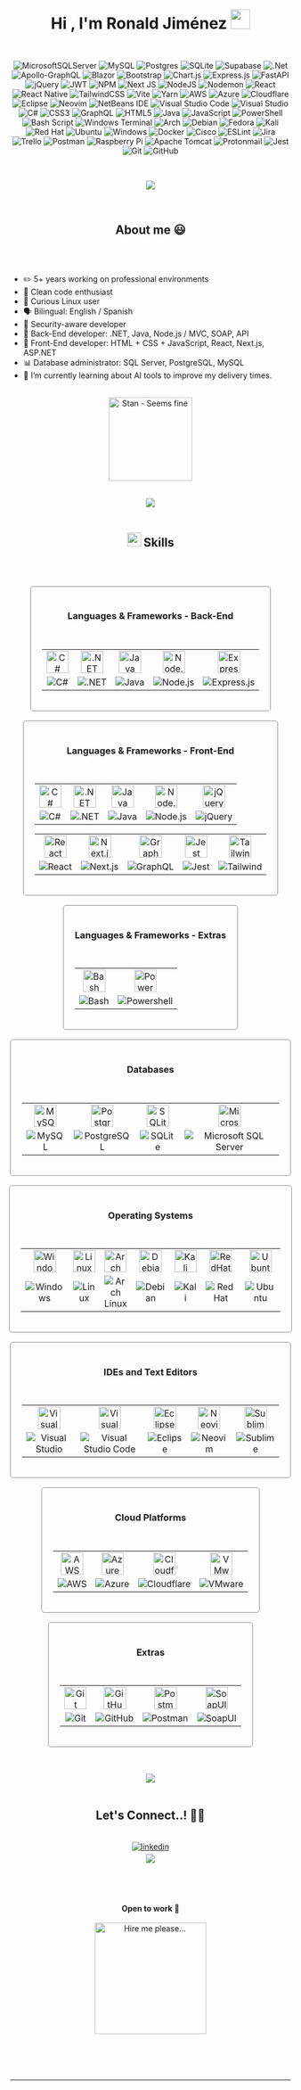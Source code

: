 <h1 align="center"><b>Hi , I'm Ronald Jiménez </b><img src="https://media.giphy.com/media/hvRJCLFzcasrR4ia7z/giphy.gif" width="35"></h1>

<br>

<div align='center'>

![MicrosoftSQLServer](https://img.shields.io/badge/Microsoft%20SQL%20Server-CC2927?style=for-the-badge&logo=microsoft%20sql%20server&logoColor=white)
![MySQL](https://img.shields.io/badge/mysql-4479A1.svg?style=for-the-badge&logo=mysql&logoColor=white)
![Postgres](https://img.shields.io/badge/postgres-%23316192.svg?style=for-the-badge&logo=postgresql&logoColor=white)
![SQLite](https://img.shields.io/badge/sqlite-%2307405e.svg?style=for-the-badge&logo=sqlite&logoColor=white)
![Supabase](https://img.shields.io/badge/Supabase-3ECF8E?style=for-the-badge&logo=supabase&logoColor=white)
![.Net](https://img.shields.io/badge/.NET-5C2D91?style=for-the-badge&logo=.net&logoColor=white)
![Apollo-GraphQL](https://img.shields.io/badge/-ApolloGraphQL-311C87?style=for-the-badge&logo=apollo-graphql)
![Blazor](https://img.shields.io/badge/blazor-%235C2D91.svg?style=for-the-badge&logo=blazor&logoColor=white)
![Bootstrap](https://img.shields.io/badge/bootstrap-%238511FA.svg?style=for-the-badge&logo=bootstrap&logoColor=white)
![Chart.js](https://img.shields.io/badge/chart.js-F5788D.svg?style=for-the-badge&logo=chart.js&logoColor=white)
![Express.js](https://img.shields.io/badge/express.js-%23404d59.svg?style=for-the-badge&logo=express&logoColor=%2361DAFB)
![FastAPI](https://img.shields.io/badge/FastAPI-005571?style=for-the-badge&logo=fastapi)
![jQuery](https://img.shields.io/badge/jquery-%230769AD.svg?style=for-the-badge&logo=jquery&logoColor=white)
![JWT](https://img.shields.io/badge/JWT-black?style=for-the-badge&logo=JSON%20web%20tokens)
![NPM](https://img.shields.io/badge/NPM-%23CB3837.svg?style=for-the-badge&logo=npm&logoColor=white)
![Next JS](https://img.shields.io/badge/Next-black?style=for-the-badge&logo=next.js&logoColor=white)
![NodeJS](https://img.shields.io/badge/node.js-6DA55F?style=for-the-badge&logo=node.js&logoColor=white)
![Nodemon](https://img.shields.io/badge/NODEMON-%23323330.svg?style=for-the-badge&logo=nodemon&logoColor=%BBDEAD)
![React](https://img.shields.io/badge/react-%2320232a.svg?style=for-the-badge&logo=react&logoColor=%2361DAFB)
![React Native](https://img.shields.io/badge/react_native-%2320232a.svg?style=for-the-badge&logo=react&logoColor=%2361DAFB)
![TailwindCSS](https://img.shields.io/badge/tailwindcss-%2338B2AC.svg?style=for-the-badge&logo=tailwind-css&logoColor=white)
![Vite](https://img.shields.io/badge/vite-%23646CFF.svg?style=for-the-badge&logo=vite&logoColor=white)
![Yarn](https://img.shields.io/badge/yarn-%232C8EBB.svg?style=for-the-badge&logo=yarn&logoColor=white)
![AWS](https://img.shields.io/badge/AWS-%23FF9900.svg?style=for-the-badge&logo=amazon-aws&logoColor=white)
![Azure](https://img.shields.io/badge/azure-%230072C6.svg?style=for-the-badge&logo=microsoftazure&logoColor=white)
![Cloudflare](https://img.shields.io/badge/Cloudflare-F38020?style=for-the-badge&logo=Cloudflare&logoColor=white)
![Eclipse](https://img.shields.io/badge/Eclipse-FE7A16.svg?style=for-the-badge&logo=Eclipse&logoColor=white)
![Neovim](https://img.shields.io/badge/NeoVim-%2357A143.svg?&style=for-the-badge&logo=neovim&logoColor=white)
![NetBeans IDE](https://img.shields.io/badge/NetBeansIDE-1B6AC6.svg?style=for-the-badge&logo=apache-netbeans-ide&logoColor=white)
![Visual Studio Code](https://img.shields.io/badge/Visual%20Studio%20Code-0078d7.svg?style=for-the-badge&logo=visual-studio-code&logoColor=white)
![Visual Studio](https://img.shields.io/badge/Visual%20Studio-5C2D91.svg?style=for-the-badge&logo=visual-studio&logoColor=white)
![C#](https://img.shields.io/badge/c%23-%23239120.svg?style=for-the-badge&logo=csharp&logoColor=white)
![CSS3](https://img.shields.io/badge/css3-%231572B6.svg?style=for-the-badge&logo=css3&logoColor=white)
![GraphQL](https://img.shields.io/badge/-GraphQL-E10098?style=for-the-badge&logo=graphql&logoColor=white)
![HTML5](https://img.shields.io/badge/html5-%23E34F26.svg?style=for-the-badge&logo=html5&logoColor=white)
![Java](https://img.shields.io/badge/java-%23ED8B00.svg?style=for-the-badge&logo=openjdk&logoColor=white)
![JavaScript](https://img.shields.io/badge/javascript-%23323330.svg?style=for-the-badge&logo=javascript&logoColor=%23F7DF1E)
![PowerShell](https://img.shields.io/badge/PowerShell-%235391FE.svg?style=for-the-badge&logo=powershell&logoColor=white)
![Bash Script](https://img.shields.io/badge/bash_script-%23121011.svg?style=for-the-badge&logo=gnu-bash&logoColor=white)
![Windows Terminal](https://img.shields.io/badge/Windows%20Terminal-%234D4D4D.svg?style=for-the-badge&logo=windows-terminal&logoColor=white)
![Arch](https://img.shields.io/badge/Arch%20Linux-1793D1?logo=arch-linux&logoColor=fff&style=for-the-badge)
![Debian](https://img.shields.io/badge/Debian-D70A53?style=for-the-badge&logo=debian&logoColor=white)
![Fedora](https://img.shields.io/badge/Fedora-294172?style=for-the-badge&logo=fedora&logoColor=white)
![Kali](https://img.shields.io/badge/Kali-268BEE?style=for-the-badge&logo=kalilinux&logoColor=white)
![Red Hat](https://img.shields.io/badge/Red%20Hat-EE0000?style=for-the-badge&logo=redhat&logoColor=white)
![Ubuntu](https://img.shields.io/badge/Ubuntu-E95420?style=for-the-badge&logo=ubuntu&logoColor=white)
![Windows](https://img.shields.io/badge/Windows-0078D6?style=for-the-badge&logo=windows&logoColor=white)
![Docker](https://img.shields.io/badge/docker-%230db7ed.svg?style=for-the-badge&logo=docker&logoColor=white)
![Cisco](https://img.shields.io/badge/cisco-%23049fd9.svg?style=for-the-badge&logo=cisco&logoColor=black)
![ESLint](https://img.shields.io/badge/ESLint-4B3263?style=for-the-badge&logo=eslint&logoColor=white)
![Jira](https://img.shields.io/badge/jira-%230A0FFF.svg?style=for-the-badge&logo=jira&logoColor=white)
![Trello](https://img.shields.io/badge/Trello-%23026AA7.svg?style=for-the-badge&logo=Trello&logoColor=white)
![Postman](https://img.shields.io/badge/Postman-FF6C37?style=for-the-badge&logo=postman&logoColor=white)
![Raspberry Pi](https://img.shields.io/badge/-Raspberry_Pi-C51A4A?style=for-the-badge&logo=Raspberry-Pi)
![Apache Tomcat](https://img.shields.io/badge/apache%20tomcat-%23F8DC75.svg?style=for-the-badge&logo=apache-tomcat&logoColor=black)
![Protonmail](https://img.shields.io/badge/ProtonMail-8B89CC?style=for-the-badge&logo=protonmail&logoColor=white)
![Jest](https://img.shields.io/badge/-jest-%23C21325?style=for-the-badge&logo=jest&logoColor=white)
![Git](https://img.shields.io/badge/git-%23F05033.svg?style=for-the-badge&logo=git&logoColor=white)
![GitHub](https://img.shields.io/badge/github-%23121011.svg?style=for-the-badge&logo=github&logoColor=white)

<br>
<!--  -->
<p align="center">
  <a href="https://github.com/DenverCoder1/readme-typing-svg"><img src="https://readme-typing-svg.herokuapp.com?font=Time+New+Roman&color=cyan&size=25&center=true&vCenter=true&width=600&height=100&duration=1000&pause=1200&lines=Experienced+Software+Developer..★;Front-End+and+Back-End+Developer;Bilingual+English/Spanish;I+use+Arch+btw...;Database+Administrator;Active+Learner/Researcher;Passionate+to+learn+new+stuff;Love+Self-Training"></a>
</p>

<br>

<div align='center'>
    <h2>
        <b>About me 😃</b> 
    </h2>
<br>

<br>

<div align='left'>
  
-   ✏️ 5+ years working on professional environments
-   🔨 Clean code enthusiast
-   🐧 Curious Linux user
-   🗣️ Bilingual: English / Spanish
-   🔐 Security-aware developer
-   🌚 Back-End developer: .NET, Java, Node.js / MVC, SOAP, API
-   🌝 Front-End developer: HTML + CSS + JavaScript, React, Next.js, ASP.NET
-   📊 Database administrator: SQL Server, PostgreSQL, MySQL
-   🌱 I’m currently learning about AI tools to improve my delivery times.

<br>

<div align='center'>

<img src="https://media0.giphy.com/media/v1.Y2lkPTc5MGI3NjExNzl3OHY3bWJha3A0OHloOXMxYmV6aG1qdW8xYWRqODBldmRnenQzNSZlcD12MV9pbnRlcm5hbF9naWZfYnlfaWQmY3Q9cw/kGEGuvnC9NFbuYX9pC/giphy.gif" alt="Stan - Seems fine" width="150" />

<br>
<br>

<div align='center'>

<img src="https://user-images.githubusercontent.com/73097560/115834477-dbab4500-a447-11eb-908a-139a6edaec5c.gif"><br><br>

</div>

<div align='center'>
    <h2>
        <b><img src="https://media2.giphy.com/media/QssGEmpkyEOhBCb7e1/giphy.gif?cid=ecf05e47a0n3gi1bfqntqmob8g9aid1oyj2wr3ds3mg700bl&rid=giphy.gif" width ="25"><b> Skills</b></b> 
    </h2>
<br>

<br>

<p align="center">

<div align='center' style="display: flex;flex-direction:column;justify-content: center;align-items: center;">
    <div style="display: inline-block;padding:20px;text-align:center;border:1px solid rgb(141, 141, 141);border-radius: 5px;">
        <h3 style="align-text: center;">Languages & Frameworks - Back-End</h3>
        <br>
        <table>
            <tr align='center' style="text-align: center;border: none;">
                <td style="border: none;">
                    <img src="https://skillicons.dev/icons?i=cs" alt="C#" width="40" height="40" />
                </td>
                <td style="border: none;">
                    <img src="https://skillicons.dev/icons?i=dotnet" alt=".NET" width="40" height="40" />
                </td>
                <td style="border: none;">
                    <img src="https://skillicons.dev/icons?i=java" alt="Java" width="40" height="40" />
                </td>
                <td style="border: none;">
                    <img src="https://skillicons.dev/icons?i=nodejs" alt="Node.js" width="40" height="40" />
                </td>
                <td style="border: none;">
                    <img src="https://skillicons.dev/icons?i=express" alt="Express.js" width="40" height="40" />
                </td>
            </tr>
            <tr align='center' style="text-align: center;border: none;background-color: unset;">
                <td style="border: none;">
                    <img src="https://img.shields.io/badge/C%23-blue" alt="C#" />
                </td>
                <td style="border: none;">
                    <img src="https://img.shields.io/badge/.NET-blue" alt=".NET" />
                </td>
                <td style="border: none;">
                    <img src="https://img.shields.io/badge/Java-blue" alt="Java" />
                </td>
                <td style="border: none;">
                    <img src="https://img.shields.io/badge/Node.js-blue" alt="Node.js" />
                </td>
                <td style="border: none;">
                    <img src="https://img.shields.io/badge/Express.js-blue" alt="Express.js" />
                </td>
            </tr>
        </table>
    </div>
    <br>
    <div style="display: inline-block;padding:20px;text-align:center;border:1px solid rgb(141, 141, 141);border-radius: 5px;">
        <h3 style="align-text: center;">Languages & Frameworks - Front-End</h3>
        <br>
        <table>
            <tr align='center' style="text-align: center;border: none;">
                <td style="border: none;">
                    <img src="https://skillicons.dev/icons?i=js" alt="C#" width="40" height="40" />
                </td>
                <td style="border: none;">
                    <img src="https://skillicons.dev/icons?i=html" alt=".NET" width="40" height="40" />
                </td>
                <td style="border: none;">
                    <img src="https://skillicons.dev/icons?i=css" alt="Java" width="40" height="40" />
                </td>
                <td style="border: none;">
                    <img src="https://skillicons.dev/icons?i=bootstrap" alt="Node.js" width="40" height="40" />
                </td>
                <td style="border: none;">
                    <img src="https://skillicons.dev/icons?i=jquery" alt="jQuery" width="40" height="40" />
                </td>
            </tr>
            <tr align='center' style="text-align: center;border: none;background-color: unset;">
                <td style="border: none;">
                    <img src="https://img.shields.io/badge/JavaScript-blue" alt="C#" />
                </td>
                <td style="border: none;">
                    <img src="https://img.shields.io/badge/HTML-blue" alt=".NET" />
                </td>
                <td style="border: none;">
                    <img src="https://img.shields.io/badge/CSS-blue" alt="Java" />
                </td>
                <td style="border: none;">
                    <img src="https://img.shields.io/badge/Bootstrap-blue" alt="Node.js" />
                </td>
                <td style="border: none;">
                    <img src="https://img.shields.io/badge/jQuery-blue" alt="jQuery" />
                </td>
            </tr>
        </table>
        <table>
            <tr align='center' style="text-align: center;border: none;">
                <td style="border: none;">
                    <img src="https://skillicons.dev/icons?i=react" alt="React" width="40" height="40" />
                </td>
                <td style="border: none;">
                    <img src="https://skillicons.dev/icons?i=nextjs" alt="Next.js" width="40" height="40" />
                </td>
                <td style="border: none;">
                    <img src="https://skillicons.dev/icons?i=graphql" alt="GraphQL" width="40" height="40" />
                </td>
                <td style="border: none;">
                    <img src="https://skillicons.dev/icons?i=jest" alt="Jest" width="40" height="40" />
                </td>
                <td style="border: none;">
                    <img src="https://skillicons.dev/icons?i=tailwind" alt="Tailwind" width="40" height="40" />
                </td>
            </tr>
            <tr align='center' style="text-align: center;border: none;background-color: unset;">
                <td style="border: none;">
                    <img src="https://img.shields.io/badge/React-blue" alt="React" />
                </td>
                <td style="border: none;">
                    <img src="https://img.shields.io/badge/Next.js-blue" alt="Next.js" />
                </td>
                <td style="border: none;">
                    <img src="https://img.shields.io/badge/GraphQL-blue" alt="GraphQL" />
                </td>
                <td style="border: none;">
                    <img src="https://img.shields.io/badge/Jest-blue" alt="Jest" />
                </td>
                <td style="border: none;">
                    <img src="https://img.shields.io/badge/Tailwind-blue" alt="Tailwind" />
                </td>
            </tr>
        </table>
    </div>
    <br>
    <div style="display: inline-block;padding:20px;text-align:center;border:1px solid rgb(141, 141, 141);border-radius: 5px;">
        <h3 style="align-text: center;">Languages & Frameworks - Extras</h3>
        <br>
        <table>
            <tr align='center' style="text-align: center;border: none;">
                <td style="border: none;">
                    <img src="https://skillicons.dev/icons?i=bash" alt="Bash" width="40" height="40" />
                </td>
                <td style="border: none;">
                    <img src="https://skillicons.dev/icons?i=powershell" alt="Powershell" width="40" height="40" />
                </td>
            </tr>
            <tr align='center' style="text-align: center;border: none;background-color: unset;">
                <td style="border: none;">
                    <img src="https://img.shields.io/badge/Bash-blue" alt="Bash" />
                </td>
                <td style="border: none;">
                    <img src="https://img.shields.io/badge/Powershell-blue" alt="Powershell" />
                </td>
            </tr>
        </table>
    </div>
    <br>
    <div style="display: inline-block;padding:20px;text-align:center;border:1px solid rgb(141, 141, 141);border-radius: 5px;">
        <h3 style="align-text: center;">Databases</h3>
        <br>
        <table>
            <tr align='center' style="text-align: center;border: none;">
                <td style="border: none;">
                    <img src="https://skillicons.dev/icons?i=mysql" alt="MySQL" width="40" height="40" />
                </td>
                <td style="border: none;">
                    <img src="https://skillicons.dev/icons?i=postgres" alt="PostgreSQL" width="40" height="40" />
                </td>
                <td style="border: none;">
                    <img src="https://skillicons.dev/icons?i=sqlite" alt="SQLite" width="40" height="40" />
                </td>
                <td style="border: none;">
                    <img src="https://cdn-dynmedia-1.microsoft.com/is/image/microsoftcorp/SQL_Server_Logo" alt="Microsoft SQL Server" width="40" height="40" />
                </td>
            </tr>
            <tr align='center' style="text-align: center;border: none;background-color: unset;">
                <td style="border: none;">
                    <img src="https://img.shields.io/badge/MySQL-blue" alt="MySQL" />
                </td>
                <td style="border: none;">
                    <img src="https://img.shields.io/badge/PostgreSQL-blue" alt="PostgreSQL" />
                </td>
                <td style="border: none;">
                    <img src="https://img.shields.io/badge/SQLite-blue" alt="SQLite" />
                </td>
                <td style="border: none;">
                    <img src="https://img.shields.io/badge/Microsoft SQL Server-blue" alt="Microsoft SQL Server" />
                </td>
            </tr>
        </table>
    </div>
    <br>
    <div style="display: inline-block;padding:20px;text-align:center;border:1px solid rgb(141, 141, 141);border-radius: 5px;">
        <h3 style="align-text: center;">Operating Systems</h3>
        <br>
        <table>
            <tr align='center' style="text-align: center;border: none;">
                <td style="border: none;">
                    <img src="https://skillicons.dev/icons?i=windows" alt="Windows" width="40" height="40" />
                </td>
                <td style="border: none;">
                    <img src="https://skillicons.dev/icons?i=linux" alt="Linux" width="40" height="40" />
                </td>
                <td style="border: none;">
                    <img src="https://skillicons.dev/icons?i=arch" alt="Arch Linux" width="40" height="40" />
                </td>
                <td style="border: none;">
                    <img src="https://skillicons.dev/icons?i=debian" alt="Debian" width="40" height="40" />
                </td>
                <td style="border: none;">
                    <img src="https://skillicons.dev/icons?i=kali" alt="Kali" width="40" height="40" />
                </td>
                <td style="border: none;">
                    <img src="https://skillicons.dev/icons?i=redhat" alt="RedHat" width="40" height="40" />
                </td>
                <td style="border: none;">
                    <img src="https://skillicons.dev/icons?i=ubuntu" alt="Ubuntu" width="40" height="40" />
                </td>
            </tr>
            <tr align='center' style="text-align: center;border: none;background-color: unset;">
                <td style="border: none;">
                    <img src="https://img.shields.io/badge/Windows-blue" alt="Windows" />
                </td>
                <td style="border: none;">
                    <img src="https://img.shields.io/badge/Linux-blue" alt="Linux" />
                </td>
                <td style="border: none;">
                    <img src="https://img.shields.io/badge/Arch Linux-blue" alt="Arch Linux" />
                </td>
                <td style="border: none;">
                    <img src="https://img.shields.io/badge/Debian-blue" alt="Debian" />
                </td>
                <td style="border: none;">
                    <img src="https://img.shields.io/badge/Kali-blue" alt="Kali" />
                </td>
                <td style="border: none;">
                    <img src="https://img.shields.io/badge/RedHat-blue" alt="RedHat" />
                </td>
                <td style="border: none;">
                    <img src="https://img.shields.io/badge/Ubuntu-blue" alt="Ubuntu" />
                </td>
            </tr>
        </table>
    </div>
    <br>
    <div style="display: inline-block;padding:20px;text-align:center;border:1px solid rgb(141, 141, 141);border-radius: 5px;">
        <h3 style="align-text: center;">IDEs and Text Editors</h3>
        <br>
        <table>
            <tr align='center' style="text-align: center;border: none;">
                <td style="border: none;">
                    <img src="https://skillicons.dev/icons?i=visualstudio" alt="Visual Studio" width="40" height="40" />
                </td>
                <td style="border: none;">
                    <img src="https://skillicons.dev/icons?i=vscode" alt="Visual Studio Code" width="40" height="40" />
                </td>
                <td style="border: none;">
                    <img src="https://skillicons.dev/icons?i=eclipse" alt="Eclipse" width="40" height="40" />
                </td>
                <td style="border: none;">
                    <img src="https://skillicons.dev/icons?i=neovim" alt="Neovim" width="40" height="40" />
                </td>
                <td style="border: none;">
                    <img src="https://skillicons.dev/icons?i=sublime" alt="Sublime" width="40" height="40" />
                </td>
            </tr>
            <tr align='center' style="text-align: center;border: none;background-color: unset;">
                <td style="border: none;">
                    <img src="https://img.shields.io/badge/Visual Studio-blue" alt="Visual Studio" />
                </td>
                <td style="border: none;">
                    <img src="https://img.shields.io/badge/Visual Studio Code-blue" alt="Visual Studio Code" />
                </td>
                <td style="border: none;">
                    <img src="https://img.shields.io/badge/Eclipse-blue" alt="Eclipse" />
                </td>
                <td style="border: none;">
                    <img src="https://img.shields.io/badge/Neovim-blue" alt="Neovim" />
                </td>
                <td style="border: none;">
                    <img src="https://img.shields.io/badge/Sublime-blue" alt="Sublime" />
                </td>
            </tr>
        </table>
    </div>
    <br>
    <div style="display: inline-block;padding:20px;text-align:center;border:1px solid rgb(141, 141, 141);border-radius: 5px;">
        <h3 style="align-text: center;">Cloud Platforms</h3>
        <br>
        <table>
            <tr align='center' style="text-align: center;border: none;">
                <td style="border: none;">
                    <img src="https://skillicons.dev/icons?i=aws" alt="AWS" width="40" height="40" />
                </td>
                <td style="border: none;">
                    <img src="https://skillicons.dev/icons?i=azure" alt="Azure" width="40" height="40" />
                </td>
                <td style="border: none;">
                    <img src="https://skillicons.dev/icons?i=cloudflare" alt="Cloudflare" width="40" height="40" />
                </td>
                <td style="border: none;">
                    <img src="https://blogs.vmware.com/wp-content/uploads/sites/103/2024/04/Screenshot-2024-04-05-at-16.12.42.png" alt="VMware" width="40" height="40" />
                </td>
            </tr>
            <tr align='center' style="text-align: center;border: none;background-color: unset;">
                <td style="border: none;">
                    <img src="https://img.shields.io/badge/AWS-blue" alt="AWS" />
                </td>
                <td style="border: none;">
                    <img src="https://img.shields.io/badge/Azure-blue" alt="Azure" />
                </td>
                <td style="border: none;">
                    <img src="https://img.shields.io/badge/Cloudflare-blue" alt="Cloudflare" />
                </td>
                <td style="border: none;">
                    <img src="https://img.shields.io/badge/VMware-blue" alt="VMware" />
                </td>
            </tr>
        </table>
    </div>
    <br>
    <div style="display: inline-block;padding:20px;text-align:center;border:1px solid rgb(141, 141, 141);border-radius: 5px;">
        <h3 style="align-text: center;">Extras</h3>
        <br>
        <table>
            <tr align='center' style="text-align: center;border: none;">
                <td style="border: none;">
                    <img src="https://skillicons.dev/icons?i=git" alt="Git" width="40" height="40" />
                </td>
                <td style="border: none;">
                    <img src="https://skillicons.dev/icons?i=github" alt="GitHub" width="40" height="40" />
                </td>
                <td style="border: none;">
                    <img src="https://skillicons.dev/icons?i=postman" alt="Postman" width="40" height="40" />
                </td>
                <td style="border: none;">
                    <img src="https://encrypted-tbn0.gstatic.com/images?q=tbn:ANd9GcRN4q2KTFwfgdsfd2mzAeLKuyuwWALpaoBjlA&s" alt="SoapUI" width="40" height="40" />
                </td>
            </tr>
            <tr align='center' style="text-align: center;border: none;background-color: unset;">
                <td style="border: none;">
                    <img src="https://img.shields.io/badge/Git-blue" alt="Git" />
                </td>
                <td style="border: none;">
                    <img src="https://img.shields.io/badge/GitHub-blue" alt="GitHub" />
                </td>
                <td style="border: none;">
                    <img src="https://img.shields.io/badge/Postman-blue" alt="Postman" />
                </td>
                <td style="border: none;">
                    <img src="https://img.shields.io/badge/SoapUI-blue" alt="SoapUI" />
                </td>
            </tr>
        </table>
    </div>
</div>

</p>

<br>
<br>

<div align='center'>
<img src="https://user-images.githubusercontent.com/73097560/115834477-dbab4500-a447-11eb-908a-139a6edaec5c.gif"><br><br>
</div>

<div align='center'>
    <h2>
        <b> Let's Connect..! 🤝🏻</b> 
    </h2>
<br>

<a href="https://linkedin.com/in/roniroid" target="_blank">
  <img src="https://img.shields.io/badge/linkedin-%230077B5.svg?style=for-the-badge&logo=linkedin&logoColor=white" alt=linkedin style="margin-bottom: 5px;"/>
</a>

<br>

<a href="mailto:ronktar@gmail.com" target="_blank">
  <img src="https://img.shields.io/badge/Gmail-D14836?style=for-the-badge&logo=gmail&logoColor=white" t=mail style="margin-bottom: 5px;" />
</a>

<!-- <br>

<a href="" target="_blank">
  <img src="https://img.shields.io/badge/Discord-%235865F2.svg?style=for-the-badge&logo=discord&logoColor=white" t=mail style="margin-bottom: 5px;" />
</a> -->

</div>

<br>

<br>
<br>
<br>

<div align="center">
  <b>Open to work 🚪</b>
  <br>
  <br>
  <img src="https://media3.giphy.com/media/v1.Y2lkPTc5MGI3NjExb3lyeGhkNzZ4aXprcWllbHp1c2N1ODhrc3k5c3pnMDJpeHFubTAweiZlcD12MV9pbnRlcm5hbF9naWZfYnlfaWQmY3Q9Zw/JIX9t2j0ZTN9S/giphy.gif" alt="Hire me please..." width="200" />
</div>

<br>
<br>
<br>
<br>

---

